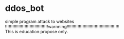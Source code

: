 # ddos_bot
simple program attack to websites
!!!!!!!!!!!!!!!!!!!!!!!!!!!!!!!!!!!warnning!!!!!!!!!!!!!!!!!!!!!!!!!!!!!!!!!!!!!!!!!!!<br>
This is education propose only.
